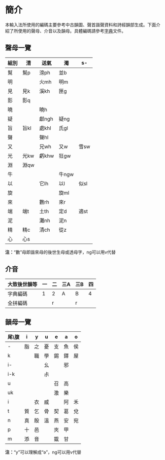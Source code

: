 # 簡介

本輸入法所使用的編碼主要參考中古韻圖、聲首諧聲資料和詩經韻部生成。下面介紹了所使用的聲母、介音以及韻母。具體編碼請參考[字典](../gryihleng.dict.yaml)文件。

## 聲母一覽

| 組別 | 清 | 送氣 | 濁 | s- |
| --- | --- | --- | --- | --- |
| 幫 | 幫p | 滂ph | 並b |
| 明 |  | 火mh | 明m |
| 見 | 見k | 溪kh | 匣g |
| 影 | 影q |
| 曉 |  | 曉h |
| 疑 |  | 獻ngh | 疑ng |
| 旨 | 旨kl | 處khl | 氏gl |
| 聲 |  | 聲hl |
| 又 |  | 兄wh | 又w | 雪sw |
| 光 | 光kw | 虧khw | 狂gw |
| 淵 | 淵qw |
| 牛 |  |  | 牛ngw |
| 以 |  | 它lh | 以l | 似sl |
| 旋 |  |  | 旋ml |
| 來 |  | 數rh | 來r |
| 端 | 端t | 土th | 定d | 適st |
| 泥 |  | 灘nh | 泥n |
| 精 | 精c | 清ch | 從z |
| 心 | 心s |

**注：**“數”母即諧來母的後世生母或透母字，ng可以用v代替

## 介音

| 大致後世韻等 | 一 | 二 | 三A | 三B | 四 |
| --- | --- | --- | --- | --- | --- |
| 字典編碼 | 1 | 2 | A | B | 4 |
| 全拼編碼 |  | r |  | r |  |

## 韻母一覽

| 尾\腹 | i | y | u | e | a | o |
| --- | --- | --- | --- | --- | --- | --- |
| - | 脂 | 之 | 憂 | 支 | 魚 | 侯 |
| k |  | 職 | 學 | 錫 | 鐸 | 屋 |
| i- |  |  | 幺 |  | 邪 |  |
| i-k |  |  | 尗 |  |  |  |
| u |  |  |  | 召 | 高 |  |
| uk |  |  |  | 激 | 樂 |  |
| i |  | 衣 | 威 |  | 阿 | 禾 |
| t | 質 | 乞 | 骨 | 契 | 葛 | 兌 |
| n | 真 | 殷 | 溫 | 燕 | 安 | 宛 |
| p | 十 | 邑 |  | 夾 | 甲 |  |
| m | 添 | 音 |  | 韱 | 甘 |  |

**注：**“y”可以理解成“ə”，ng可以用v代替
